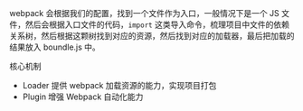 webpack 会根据我们的配置，找到一个文件作为入口，一般情况下是一个 JS 文件，然后会根据入口文件的代码，`import` 这类导入命令，梳理项目中文件的依赖关系树，然后根据这颗树找到对应的资源，然后找到对应的加载器，最后把加载的结果放入 boundle.js 中。

核心机制
* Loader 提供 webpack 加载资源的能力，实现项目打包
* Plugin 增强 Webpack 自动化能力
